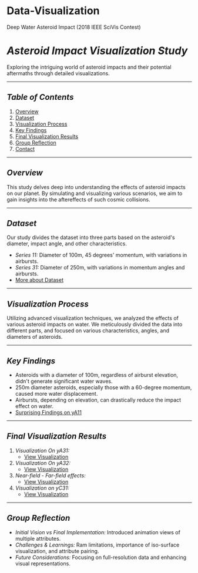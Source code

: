 # Data-Visualization
Deep Water Asteroid Impact (2018 IEEE SciVis Contest)

# *Asteroid Impact Visualization Study*

Exploring the intriguing world of asteroid impacts and their potential aftermaths through detailed visualizations.

---

## *Table of Contents*

1. [Overview](#overview)
2. [Dataset](#dataset)
3. [Visualization Process](#visualization-process)
4. [Key Findings](#key-findings)
5. [Final Visualization Results](#final-visualization-results)
6. [Group Reflection](#group-reflection)
7. [Contact](#contact)

---

## *Overview*

This study delves deep into understanding the effects of asteroid impacts on our planet. By simulating and visualizing various scenarios, we aim to gain insights into the aftereffects of such cosmic collisions.

---

## *Dataset*

Our study divides the dataset into three parts based on the asteroid's diameter, impact angle, and other characteristics. 

- *Series 11:* Diameter of 100m, 45 degrees' momentum, with variations in airbursts.
- *Series 31:* Diameter of 250m, with variations in momentum angles and airbursts.
- [More about Dataset]([Dataset_URL](https://oceans11.lanl.gov/deepwaterimpact/))

---

## *Visualization Process*

Utilizing advanced visualization techniques, we analyzed the effects of various asteroid impacts on water. We meticulously divided the data into different parts, and focused on various characteristics, angles, and diameters of asteroids.

---

## *Key Findings*

- Asteroids with a diameter of 100m, regardless of airburst elevation, didn't generate significant water waves.
- 250m diameter asteroids, especially those with a 60-degree momentum, caused more water displacement.
- Airbursts, depending on elevation, can drastically reduce the impact effect on water.
- [Surprising Findings on yA11]([Visualization_URL_YA11](https://youtu.be/t9Mg24F1_So))

---

## *Final Visualization Results*

1. *Visualization On yA31:* 
    - [View Visualization]([Visualization_URL_yA31](https://youtu.be/y8hhYj9Gerg))
2. *Visualization On yA32:* 
    - [View Visualization]([Visualization_URL_yA32](https://youtu.be/aKjL5YP2-4Y))
3. *Near-field - Far-field effects:* 
    - [View Visualization]([Visualization_URL_Pressure_Water_yA31](https://youtu.be/y8hhYj9Gerg))
4. *Visualization on yC31:* 
    - [View Visualization]([Visualization_URL_yC31](https://youtu.be/-jqfJfgQ7S0))

---

## *Group Reflection*

- *Initial Vision vs Final Implementation:* Introduced animation views of multiple attributes.
- *Challenges & Learnings:* Ram limitations, importance of iso-surface visualization, and attribute pairing.
- *Future Considerations:* Focusing on full-resolution data and enhancing visual representations.
